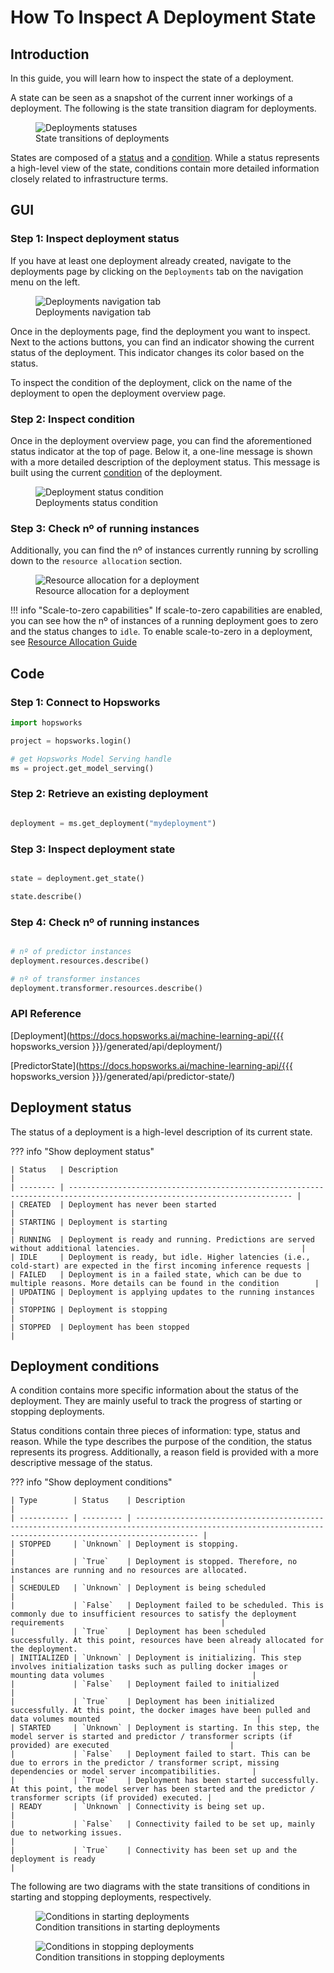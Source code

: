 # How To Inspect A Deployment State

## Introduction

In this guide, you will learn how to inspect the state of a deployment.

A state can be seen as a snapshot of the current inner workings of a deployment. The following is the state transition diagram for deployments.

<p align="center">
  <figure>
    <img src="../../../../assets/images/guides/mlops/serving/deployment_statuses.png" alt="Deployments statuses">
    <figcaption>State transitions of deployments</figcaption>
  </figure>
</p>

States are composed of a [status](#deployment-status) and a [condition](#deployment-conditions). While a status represents a high-level view of the state, conditions contain more detailed information closely related to infrastructure terms.

## GUI

### Step 1: Inspect deployment status

If you have at least one deployment already created, navigate to the deployments page by clicking on the `Deployments` tab on the navigation menu on the left.

<p align="center">
  <figure>
    <img src="../../../../assets/images/guides/mlops/serving/deployments_tab_sidebar_with_list.svg" alt="Deployments navigation tab">
    <figcaption>Deployments navigation tab</figcaption>
  </figure>
</p>

Once in the deployments page, find the deployment you want to inspect. Next to the actions buttons, you can find an indicator showing the current status of the deployment. This indicator changes its color based on the status.

To inspect the condition of the deployment, click on the name of the deployment to open the deployment overview page.

### Step 2: Inspect condition

Once in the deployment overview page, you can find the aforementioned status indicator at the top of page. Below it, a one-line message is shown with a more detailed description of the deployment status. This message is built using the current [condition](#deployment-conditions) of the deployment.

<p align="center">
  <figure>
    <img src="../../../../assets/images/guides/mlops/serving/deployment_condition.svg" alt="Deployment status condition">
    <figcaption>Deployments status condition</figcaption>
  </figure>
</p>

### Step 3: Check nº of running instances

Additionally, you can find the nº of instances currently running by scrolling down to the `resource allocation` section. 

<p align="center">
  <figure>
    <img src="../../../../assets/images/guides/mlops/serving/deployment_resource_allocation.svg" alt="Resource allocation for a deployment">
    <figcaption>Resource allocation for a deployment</figcaption>
  </figure>
</p>

!!! info "Scale-to-zero capabilities"
    If scale-to-zero capabilities are enabled, you can see how the nº of instances of a running deployment goes to zero and the status changes to `idle`. To enable scale-to-zero in a deployment, see [Resource Allocation Guide](resources.md)

## Code

### Step 1: Connect to Hopsworks

```python
import hopsworks

project = hopsworks.login()

# get Hopsworks Model Serving handle
ms = project.get_model_serving()
```

### Step 2: Retrieve an existing deployment

```python

deployment = ms.get_deployment("mydeployment")
```

### Step 3: Inspect deployment state

```python

state = deployment.get_state()

state.describe()
```

### Step 4: Check nº of running instances

```python

# nº of predictor instances
deployment.resources.describe()

# nº of transformer instances
deployment.transformer.resources.describe()
```

### API Reference

[Deployment](https://docs.hopsworks.ai/machine-learning-api/{{{ hopsworks_version }}}/generated/api/deployment/)

[PredictorState](https://docs.hopsworks.ai/machine-learning-api/{{{ hopsworks_version }}}/generated/api/predictor-state/)

## Deployment status

The status of a deployment is a high-level description of its current state.

??? info "Show deployment status"

    | Status   | Description                                                                                                              |
    | -------- | ------------------------------------------------------------------------------------------------------------------------ |
    | CREATED  | Deployment has never been started                                                                                        |
    | STARTING | Deployment is starting                                                                                                   |
    | RUNNING  | Deployment is ready and running. Predictions are served without additional latencies.                                    |
    | IDLE     | Deployment is ready, but idle. Higher latencies (i.e., cold-start) are expected in the first incoming inference requests |
    | FAILED   | Deployment is in a failed state, which can be due to multiple reasons. More details can be found in the condition        |
    | UPDATING | Deployment is applying updates to the running instances                                                                  |
    | STOPPING | Deployment is stopping                                                                                                   |
    | STOPPED  | Deployment has been stopped                                                                                              |

## Deployment conditions

A condition contains more specific information about the status of the deployment. They are mainly useful to track the progress of starting or stopping deployments.

Status conditions contain three pieces of information: type, status and reason. While the type describes the purpose of the condition, the status represents its progress. Additionally, a reason field is provided with a more descriptive message of the status.

??? info "Show deployment conditions"

    | Type        | Status    | Description                                                                                                                                                |
    | ----------- | --------- | ---------------------------------------------------------------------------------------------------------------------------------------------------------- |
    | STOPPED     | `Unknown` | Deployment is stopping.                                                                                                                                    |
    |             | `True`    | Deployment is stopped. Therefore, no instances are running and no resources are allocated.                                                                 |
    | SCHEDULED   | `Unknown` | Deployment is being scheduled                                                                                                                              |
    |             | `False`   | Deployment failed to be scheduled. This is commonly due to insufficient resources to satisfy the deployment requirements                                   |
    |             | `True`    | Deployment has been scheduled successfully. At this point, resources have been already allocated for the deployment.                                       |
    | INITIALIZED | `Unknown` | Deployment is initializing. This step involves initialization tasks such as pulling docker images or mounting data volumes                                 |
    |             | `False`   | Deployment failed to initialized                                                                                                                           |
    |             | `True`    | Deployment has been initialized successfully. At this point, the docker images have been pulled and data volumes mounted                                   |
    | STARTED     | `Unknown` | Deployment is starting. In this step, the model server is started and predictor / transformer scripts (if provided) are executed                           |
    |             | `False`   | Deployment failed to start. This can be due to errors in the predictor / transformer script, missing dependencies or model server incompatibilities.       |
    |             | `True`    | Deployment has been started successfully. At this point, the model server has been started and the predictor / transformer scripts (if provided) executed. |
    | READY       | `Unknown` | Connectivity is being set up.                                                                                                                              |
    |             | `False`   | Connectivity failed to be set up, mainly due to networking issues.                                                                                         |
    |             | `True`    | Connectivity has been set up and the deployment is ready                                                                                                   |


The following are two diagrams with the state transitions of conditions in starting and stopping deployments, respectively.

<p align="center">
  <figure>
    <img src="../../../../assets/images/guides/mlops/serving/deployment_status_conditions_starting.png" alt="Conditions in starting deployments">
    <figcaption>Condition transitions in starting deployments</figcaption>
  </figure>
</p>

<p align="center">
  <figure>
    <img src="../../../../assets/images/guides/mlops/serving/deployment_status_conditions_stopping.png" alt="Conditions in stopping deployments">
    <figcaption>Condition transitions in stopping deployments</figcaption>
  </figure>
</p>